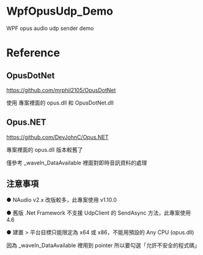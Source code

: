 # WpfOpusUdp_Demo
 WPF opus audio udp sender demo

# Reference
## OpusDotNet
https://github.com/mrphil2105/OpusDotNet

使用 專案裡面的 opus.dll 和 OpusDotNet.dll

## Opus.NET
https://github.com/DevJohnC/Opus.NET

專案裡面的 opus.dll 版本較舊了

僅參考 _waveIn_DataAvailable 裡面對即時音訊資料的處理

## 注意事項
● NAudio v2.x 改版較多，此專案使用 v1.10.0

● 舊版 .Net Framework 不支援 UdpClient 的 SendAsync 方法，此專案使用 4.6

● 建置 > 平台目標只能限定為 x64 或 x86，不能用預設的 Any CPU (opus.dll)

因為 _waveIn_DataAvailable 裡用到 pointer
所以要勾選「允許不安全的程式碼」

